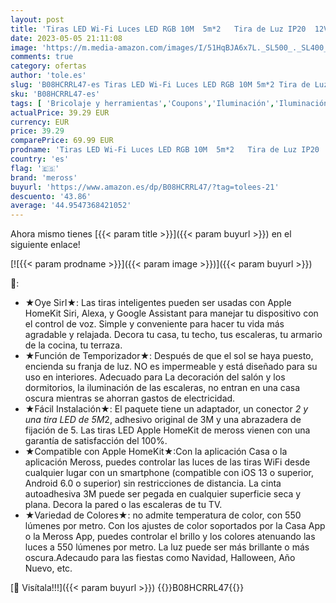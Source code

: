 ```yaml
---
layout: post
title: 'Tiras LED Wi-Fi Luces LED RGB 10M  5m*2   Tira de Luz IP20  12V  Admite DIY. Compatible con Apple HomeKit Siri  Alexa  Google Assistant y SmartThings. Decoración de la Habitación  meross.'
date: 2023-05-05 21:11:08
image: 'https://m.media-amazon.com/images/I/51HqBJA6x7L._SL500_._SL400_.jpg'
comments: true
category: ofertas
author: 'tole.es'
slug: 'B08HCRRL47-es Tiras LED Wi-Fi Luces LED RGB 10M 5m*2 Tira de Luz IP20...'
sku: 'B08HCRRL47-es'
tags: [ 'Bricolaje y herramientas','Coupons','Iluminación','Iluminación de interior','Iluminación decorativa y para usos específicos de interior','Self Service','Special Features Stores','Tiras LED de interior','apple','meross','🇪🇸', ]
actualPrice: 39.29 EUR
currency: EUR
price: 39.29
comparePrice: 69.99 EUR
prodname: 'Tiras LED Wi-Fi Luces LED RGB 10M  5m*2   Tira de Luz IP20  12V  Admite DIY. Compatible con Apple HomeKit Siri  Alexa  Google Assistant y SmartThings. Decoración de la Habitación  meross.'
country: 'es'
flag: '🇪🇸'
brand: 'meross'
buyurl: 'https://www.amazon.es/dp/B08HCRRL47/?tag=tolees-21'
descuento: '43.86'
average: '44.9547368421052'
---
```


Ahora mismo tienes [{{< param title >}}]({{< param buyurl >}}) en el siguiente enlace!

[![{{< param prodname >}}]({{< param image >}})]({{< param buyurl >}})

🔎:

- ★Oye SirI★: Las tiras inteligentes pueden ser usadas con Apple HomeKit Siri, Alexa, y Google Assistant para manejar tu dispositivo con el control de voz. Simple y conveniente para hacer tu vida más agradable y relajada. Decora tu casa, tu techo, tus escaleras, tu armario de la cocina, tu terraza.
- ★Función de Temporizador★: Después de que el sol se haya puesto, encienda su franja de luz. NO es impermeable y está diseñado para su uso en interiores. Adecuado para La decoración del salón y los dormitorios, la iluminación de las escaleras, no entran en una casa oscura mientras se ahorran gastos de electricidad.
- ★Fácil Instalación★: El paquete tiene un adaptador, un conector *2 y una tira LED de 5M*2, adhesivo original de 3M y una abrazadera de fijación de 5. Las tiras LED Apple HomeKit de meross vienen con una garantía de satisfacción del 100%.
- ★Compatible con Apple HomeKit★:Con la aplicación Casa o la aplicación Meross, puedes controlar las luces de las tiras WiFi desde cualquier lugar con un smartphone (compatible con iOS 13 o superior, Android 6.0 o superior) sin restricciones de distancia. La cinta autoadhesiva 3M puede ser pegada en cualquier superficie seca y plana. Decora la pared o las escaleras de tu TV.
- ★Variedad de Colores★: no admite temperatura de color, con 550 lúmenes por metro. Con los ajustes de color soportados por la Casa App o la Meross App, puedes controlar el brillo y los colores atenuando las luces a 550 lúmenes por metro. La luz puede ser más brillante o más oscura.Adecaudo para las fiestas como Navidad, Halloween, Año Nuevo, etc.

[🛒 Visítala!!!]({{< param buyurl >}})
{{<world>}}B08HCRRL47{{</world>}}
